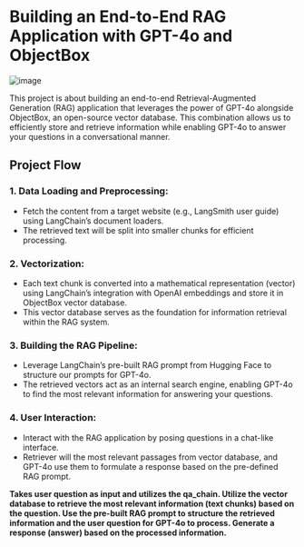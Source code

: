 # Building an End-to-End RAG Application with GPT-4o and ObjectBox
![image](https://github.com/GayaaniD/RAG-Application-with-GPT-4o-ObjectBox/assets/125920863/9fdbe83b-b377-49db-baa2-8686fc9365ee)

This project is about building an end-to-end Retrieval-Augmented Generation (RAG) application that leverages the power of GPT-4o alongside ObjectBox, an open-source vector database. This combination allows us to efficiently store and retrieve information while enabling GPT-4o to answer your questions in a conversational manner.

## Project Flow
### 1. Data Loading and Preprocessing:
  - Fetch the content from a target website (e.g., LangSmith user guide) using LangChain’s document loaders.
  - The retrieved text will be split into smaller chunks for efficient processing.
### 2. Vectorization:
  - Each text chunk is converted into a mathematical representation (vector) using LangChain’s integration with OpenAI embeddings and store it in ObjectBox vector database.
  - This vector database serves as the foundation for information retrieval within the RAG system.
### 3. Building the RAG Pipeline:
  - Leverage LangChain’s pre-built RAG prompt from Hugging Face to structure our prompts for GPT-4o.
  - The retrieved vectors act as an internal search engine, enabling GPT-4o to find the most relevant information for answering your questions.
### 4. User Interaction:
  - Interact with the RAG application by posing questions in a chat-like interface.
  - Retriever will the most relevant passages from vector database, and GPT-4o use them to formulate a response based on the pre-defined RAG prompt.

**Takes user question as input and utilizes the qa_chain. Utilize the vector database to retrieve the most relevant information (text chunks) based on the question. Use the pre-built RAG prompt to structure the retrieved information and the user question for GPT-4o to process. Generate a response (answer) based on the processed information.**

